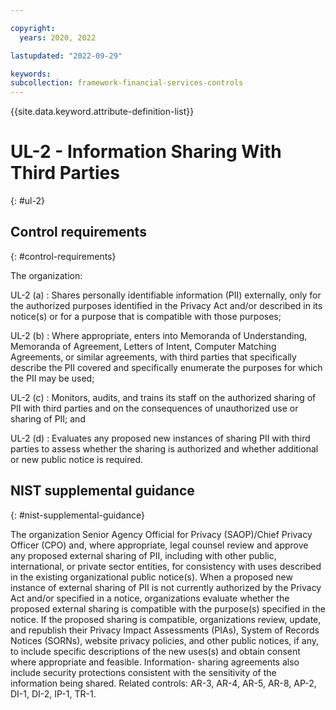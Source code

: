 ```yaml
---

copyright:
  years: 2020, 2022

lastupdated: "2022-09-29"

keywords: 
subcollection: framework-financial-services-controls
---
```


{{site.data.keyword.attribute-definition-list}}

               
# UL-2 - Information Sharing With Third Parties
{: #ul-2}

## Control requirements
{: #control-requirements}

The organization:

UL-2 (a)
    : Shares personally identifiable information (PII) externally, only for the authorized purposes identified in the Privacy Act and/or described in its notice(s) or for a purpose that is compatible with those purposes;

UL-2 (b)
    : Where appropriate, enters into Memoranda of Understanding, Memoranda of Agreement, Letters of Intent, Computer Matching Agreements, or similar agreements, with third parties that specifically describe the PII covered and specifically enumerate the purposes for which the PII may be used;

UL-2 (c)
    : Monitors, audits, and trains its staff on the authorized sharing of PII with third parties and on the consequences of unauthorized use or sharing of PII; and

UL-2 (d)
    : Evaluates any proposed new instances of sharing PII with third parties to assess whether the sharing is authorized and whether additional or new public notice is required.

## NIST supplemental guidance
{: #nist-supplemental-guidance}

The organization Senior Agency Official for Privacy (SAOP)/Chief Privacy Officer (CPO) and, where appropriate, legal counsel review and approve any proposed external sharing of PII, including with other public, international, or private sector entities, for consistency with uses described in the existing organizational public notice(s). When a proposed new instance of external sharing of PII is not currently authorized by the Privacy Act and/or specified in a notice, organizations evaluate whether the proposed external sharing is compatible with the purpose(s) specified in the notice. If the proposed sharing is compatible, organizations review, update, and republish their Privacy Impact Assessments (PIAs), System of Records Notices (SORNs), website privacy policies, and other public notices, if any, to include specific descriptions of the new uses(s) and obtain consent where appropriate and feasible. Information- sharing agreements also include security protections consistent with the sensitivity of the information being shared. Related controls: AR-3, AR-4, AR-5, AR-8, AP-2, DI-1, DI-2, IP-1, TR-1.



